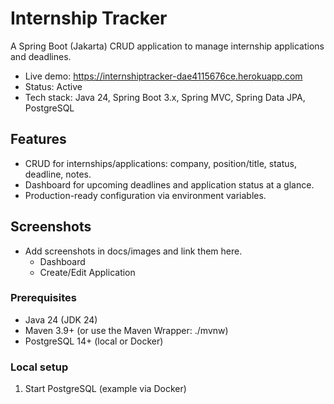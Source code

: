 # Internship Tracker

A Spring Boot (Jakarta) CRUD application to manage internship applications and deadlines.

- Live demo: https://internshiptracker-dae4115676ce.herokuapp.com
- Status: Active
- Tech stack: Java 24, Spring Boot 3.x, Spring MVC, Spring Data JPA, PostgreSQL

## Features

- CRUD for internships/applications: company, position/title, status, deadline, notes.
- Dashboard for upcoming deadlines and application status at a glance.
- Production-ready configuration via environment variables.

## Screenshots

- Add screenshots in docs/images and link them here.
  - Dashboard
  - Create/Edit Application

### Prerequisites

- Java 24 (JDK 24)
- Maven 3.9+ (or use the Maven Wrapper: ./mvnw)
- PostgreSQL 14+ (local or Docker)

### Local setup

1) Start PostgreSQL (example via Docker)